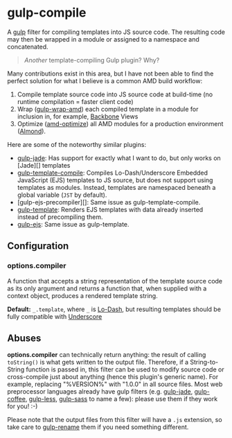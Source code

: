# gulp-compile

A [gulp][] filter for compiling templates into JS source code. The resulting code may then be
wrapped in a module or assigned to a namespace and concatenated.

> *Another* template-compiling Gulp plugin? Why?

Many contributions exist in this area, but I have not been able to find the perfect solution
for what I believe is a common AMD build workflow:

1.  Compile template source code into JS source code at build-time (no runtime compilation =
    faster client code)
2.  Wrap ([gulp-wrap-amd][]) each compiled template in a module for inclusion in, for example,
    [Backbone][] Views 
3.  Optimize ([amd-optimize][]) all AMD modules for a production environment ([Almond][]).

Here are some of the noteworthy similar plugins:

* [gulp-jade][]: Has support for exactly what I want to do, but only works on [Jade][]
  templates
* [gulp-template-compile][]: Compiles Lo-Dash/Underscore Embedded JavaScript (EJS) templates
  to JS source, but does not support using templates as modules. Instead, templates are
  namespaced beneath a global variable (`JST` by default).
* [gulp-ejs-precompiler][]: Same issue as gulp-template-compile.
* [gulp-template][]: Renders EJS templates with data already inserted instead of precompiling them.
* [gulp-ejs][]: Same issue as gulp-template.


## Configuration

### options.compiler

A function that accepts a string representation of the template source code as its only
argument and returns a function that, when supplied with a context object, produces a
rendered template string.

**Default:** `_.template`, where `_` is [Lo-Dash][], but resulting templates should be fully
compatible with [Underscore][]


## Abuses

**options.compiler** can technically return anything: the result of calling `toString()` is
what gets written to the output file. Therefore, if a String-to-String function is passed
in, this filter can be used to modify source code or cross-compile just about anything
(hence this plugin's generic name). For example, replacing "%VERSION%" with "1.0.0" in all
source files. Most web preprocessor languages already have gulp filters (e.g. [gulp-jade][],
[gulp-coffee][], [gulp-less][], [gulp-sass][] to name a few): please use them if they work
for you! :-) 

Please note that the output files from this filter will have a `.js` extension, so take care
to [gulp-rename][] them if you need something different.



[almond]: https://github.com/jrburke/almond
[amd-optimize]: https://github.com/scalableminds/amd-optimize
[backbone]: http://backbonejs.org
[gulp]: http://gulpjs.com
[gulp-coffee]: https://github.com/wearefractal/gulp-coffee
[gulp-ejs]: https://github.com/rogeriopvl/gulp-ejs
[gulp-jade]: https://github.com/phated/gulp-jade
[gulp-less]: https://github.com/plus3network/gulp-less
[gulp-rename]: https://github.com/hparra/gulp-rename
[gulp-sass]: https://github.com/dlmanning/gulp-sass
[gulp-template]: https://github.com/sindresorhus/gulp-template
[gulp-template-compile]: https://github.com/ingro/gulp-template-compile
[gulp-wrap-amd]: https://github.com/phated/gulp-wrap-amd
[lo-dash]: http://lodash.com
[underscore]: http://underscorejs.org
